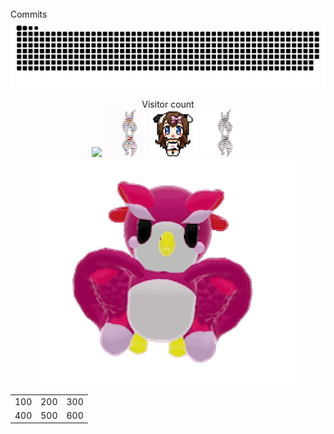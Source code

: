 
<br/>
Commits
<a href=#><img src="contributions.svg"></a>
<p align="center"> 
  Visitor count<br>
  <img src="https://profile-counter.glitch.me/mollybeach/count.svg" />
  <img src="./spv.gif"/>
  <img src="./cowpic.png" width="75" height="75"/>
  <img src="spv-unscreen.gif"/>
  <img src="17-PM-unscreen.gif"/>

  </p>
  
  <table style="border-style: none">
  <tr style="border-style: none">
    <td style="border-style: none">100</td>
    <td style="border-style: none">200</td>
    <td style="border-style: none">300</td>
  </tr>
  <tr style="border-style: none">
    <td style="border-style: none">400</td>
    <td style="border-style: none">500</td>
    <td style="border-style: none">600</td>
  </tr>
</table>

